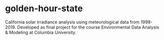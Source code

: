 # golden-hour-state
California solar irradiance analysis using meteorological data from 1998-2019. Developed as final project for the course Environmental Data Analysis &amp; Modeling at Columbia University.
